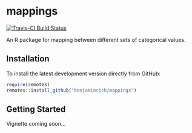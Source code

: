 # mappings

[![Travis-CI Build Status](https://travis-ci.org/benjaminrich/mappings.svg?branch=master)](https://travis-ci.org/benjaminrich/mappings)

An R package for mapping between different sets of categorical values.

## Installation

To install the latest development version directly from GitHub:

``` r
require(remotes)
remotes::install_github("benjaminrich/mappings")
```

## Getting Started

Vignette coming soon...

<!--
An introduction to the package with examples is provided in the [vignette](https://benjaminrich.github.io/mappings/vignettes/intro-mappings.html).
-->

